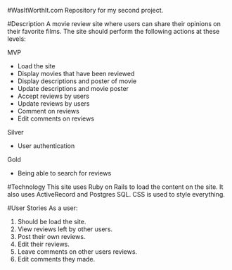 #WasItWorthIt.com
Repository for my second project.

#Description
A movie review site where users can share their opinions on their favorite films. The site should perform the following actions at these levels:

MVP
- Load the site
- Display movies that have been reviewed
- Display descriptions and poster of movie
- Update descriptions and movie poster
- Accept reviews by users
- Update reviews by users  
- Comment on reviews
- Edit comments on reviews

Silver
- User authentication

Gold
- Being able to search for reviews

#Technology
  This site uses Ruby on Rails to load the content on the site.  It also uses ActiveRecord and Postgres SQL.  CSS is used to style everything.

#User Stories
As a user:
  1. Should be load the site.
  2. View reviews left by other users.
  3. Post their own reviews.
  4. Edit their reviews.
  5. Leave comments on other users reviews.
  6. Edit comments they made.
